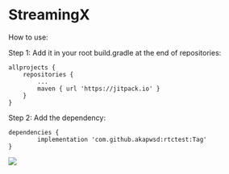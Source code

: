 # StreamingX
How to use:

Step 1:
Add it in your root build.gradle at the end of repositories:

	allprojects {
		repositories {
			...
			maven { url 'https://jitpack.io' }
		}
	}

Step 2:
Add the dependency:

	dependencies {
	        implementation 'com.github.akapwsd:rtctest:Tag'
	}
  
[![](https://jitpack.io/v/akapwsd/rtctest.svg)](https://jitpack.io/#akapwsd/rtctest)
